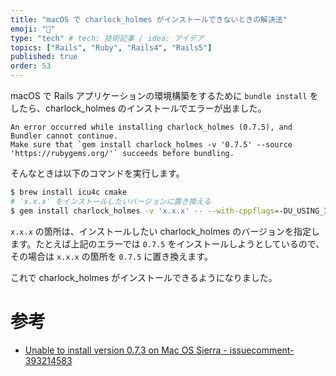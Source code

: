 ```yaml
---
title: "macOS で charlock_holmes がインストールできないときの解決法"
emoji: "👻"
type: "tech" # tech: 技術記事 / idea: アイデア
topics: ["Rails", "Ruby", "Rails4", "Rails5"]
published: true
order: 53
---
```


macOS で Rails アプリケーションの環境構築をするために `bundle install` をしたら、charlock_holmes のインストールでエラーが出ました。

```
An error occurred while installing charlock_holmes (0.7.5), and Bundler cannot continue.
Make sure that `gem install charlock_holmes -v '0.7.5' --source 'https://rubygems.org/'` succeeds before bundling.
```

そんなときは以下のコマンドを実行します。

```bash
$ brew install icu4c cmake
# 'x.x.x' をインストールしたいバージョンに置き換える
$ gem install charlock_holmes -v 'x.x.x' -- --with-cppflags=-DU_USING_ICU_NAMESPACE=1 --with-cxxflags=-std=c++11
```

`x.x.x` の箇所は、インストールしたい charlock_holmes のバージョンを指定します。たとえば上記のエラーでは `0.7.5` をインストールしようとしているので、その場合は `x.x.x` の箇所を `0.7.5` に置き換えます。

これで charlock_holmes がインストールできるようになりました。

# 参考
- [Unable to install version 0.7.3 on Mac OS Sierra - issuecomment-393214583](https://github.com/brianmario/charlock_holmes/issues/117#issuecomment-393214583)
